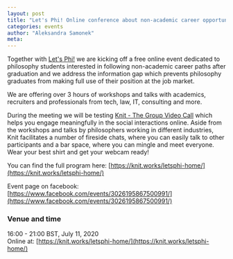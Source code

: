 ```yaml
---
layout: post
title: "Let's Phi! Online conference about non-academic career opportunities for philosophers on July 11, 2020"
categories: events 
author: "Aleksandra Samonek"
meta: 
---
```



Together with [Let's Phi!](http://www.letsphi.com/) we are kicking off a free online event dedicated to philosophy students interested in following non-academic career paths after graduation and we address the information gap which prevents philosophy graduates from making full use of their position at the job market.

We are offering over 3 hours of workshops and talks with academics, recruiters and professionals from tech, law, IT, consulting and more.

During the meeting we will be testing [Knit - The Group Video Call](https://knit.works/) which helps you engage meaningfully in the social interactions online. Aside from the workshops and talks by philosophers working in different industries, Knit facilitates a number of fireside chats, where you can easily talk to other participants and a bar space, where you can mingle and meet everyone. Wear your best shirt and get your webcam ready!

You can find the full program here: [https://knit.works/letsphi-home/](https://knit.works/letsphi-home/)

Event page on facebook: [https://www.facebook.com/events/3026195867500991/](https://www.facebook.com/events/3026195867500991/)

### Venue and time

16:00 - 21:00 BST, July 11, 2020 <br>
Online at: [https://knit.works/letsphi-home/](https://knit.works/letsphi-home/)

